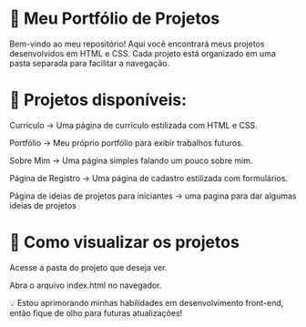 # 📂 Meu Portfólio de Projetos
Bem-vindo ao meu repositório! Aqui você encontrará meus projetos desenvolvidos em HTML e CSS. Cada projeto está organizado em uma pasta separada para facilitar a navegação.

# 📌 Projetos disponíveis:

Currículo → Uma página de currículo estilizada com HTML e CSS.

Portfólio → Meu próprio portfólio para exibir trabalhos futuros.

Sobre Mim → Uma página simples falando um pouco sobre mim.

Página de Registro → Uma página de cadastro estilizada com formulários.

Página de ideias de projetos para iniciantes → uma pagina para dar algumas ideias de projetos

# 🚀 Como visualizar os projetos
Acesse a pasta do projeto que deseja ver.

Abra o arquivo index.html no navegador.

💡 Estou aprimorando minhas habilidades em desenvolvimento front-end, então fique de olho para futuras atualizações!
